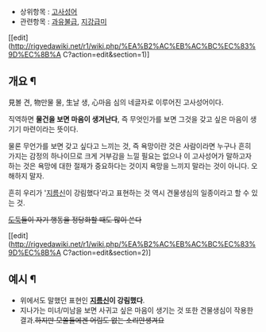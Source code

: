   * 상위항목 : [고사성어](%EA%B3%A0%EC%82%AC%EC%84%B1%EC%96%B4.md)
  * 관련항목 : [과유불급](%EA%B3%BC%EC%9C%A0%EB%B6%88%EA%B8%89.md), [지강급미](%EC%A7%80%EA%B0%95%EA%B8%89%EB%AF%B8.md)  

[[edit](http://rigvedawiki.net/r1/wiki.php/%EA%B2%AC%EB%AC%BC%EC%83%9D%EC%8B%A
C?action=edit&section=1)]

## 개요 ¶

  

見볼 견, 物만물 물, 生날 생, 心마음 심의 네글자로 이루어진 고사성어이다.

  

직역하면 **물건을 보면 마음이 생겨난다**, 즉 무엇인가를 보면 그것을 갖고 싶은 마음이 생기기 마련이라는 뜻이다.

  

물론 무언가를 보면 갖고 싶다고 느끼는 것, 즉 욕망이란 것은 사람이라면 누구나 흔히 가지는 감정의 하나이므로 크게 거부감을 느낄 필요는
없으나 이 고사성어가 말하고자 하는 것은 욕망에 대한 절재가 중요하다는 것이지 욕망을 느끼지 말라는 것이 아니다. 오해하지 말자.

  

흔히 우리가 '[지름신](%EC%A7%80%EB%A6%84%EC%8B%A0.md)이 강림했다'라고 표현하는 것 역시 견물생심의
일종이라고 할 수 있는 것.

  

<del>[도둑](%EB%8F%84%EB%91%91.md)들이 자기 행동을 정당화할 때도 많이 쓴다</del>

  

[[edit](http://rigvedawiki.net/r1/wiki.php/%EA%B2%AC%EB%AC%BC%EC%83%9D%EC%8B%A
C?action=edit&section=2)]

## 예시 ¶

  

  * 위에서도 말했던 표현인 **[지름신](%EC%A7%80%EB%A6%84%EC%8B%A0.md)이 강림했다**.
  * 지나가는 미녀/미남을 보면 사귀고 싶은 마음이 생기는 것 또한 견물생심이 작용한 결과.<del>하지만 모쏠들에겐 어림도 없는 소리</del><del>안생겨요</del>


